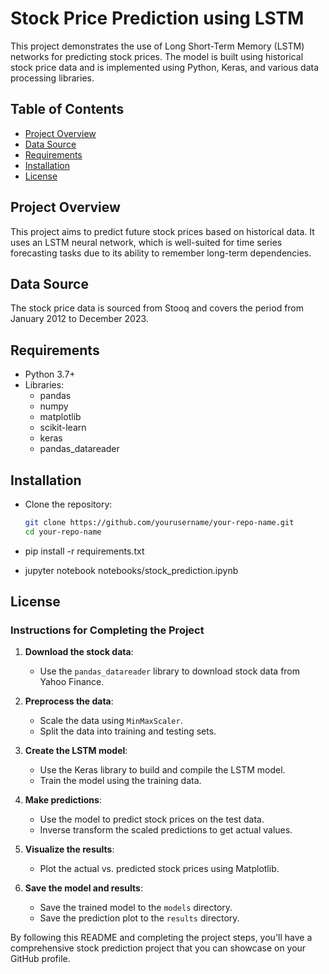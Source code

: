 # Stock Price Prediction using LSTM

This project demonstrates the use of Long Short-Term Memory (LSTM) networks for predicting stock prices. The model is built using historical stock price data and is implemented using Python, Keras, and various data processing libraries.

## Table of Contents
- [Project Overview](#project-overview)
- [Data Source](#data-source)
- [Requirements](#requirements)
- [Installation](#installation)
- [License](#license)

## Project Overview
This project aims to predict future stock prices based on historical data. It uses an LSTM neural network, which is well-suited for time series forecasting tasks due to its ability to remember long-term dependencies.

## Data Source
The stock price data is sourced from Stooq and covers the period from January 2012 to December 2023.


## Requirements
- Python 3.7+
- Libraries: 
  - pandas
  - numpy
  - matplotlib
  - scikit-learn
  - keras
  - pandas_datareader

## Installation
- Clone the repository:
   ```bash
   git clone https://github.com/yourusername/your-repo-name.git
   cd your-repo-name

- pip install -r requirements.txt

- jupyter notebook notebooks/stock_prediction.ipynb


## License

### Instructions for Completing the Project

1. **Download the stock data**:
   - Use the `pandas_datareader` library to download stock data from Yahoo Finance.

2. **Preprocess the data**:
   - Scale the data using `MinMaxScaler`.
   - Split the data into training and testing sets.

3. **Create the LSTM model**:
   - Use the Keras library to build and compile the LSTM model.
   - Train the model using the training data.

4. **Make predictions**:
   - Use the model to predict stock prices on the test data.
   - Inverse transform the scaled predictions to get actual values.

5. **Visualize the results**:
   - Plot the actual vs. predicted stock prices using Matplotlib.

6. **Save the model and results**:
   - Save the trained model to the `models` directory.
   - Save the prediction plot to the `results` directory.

By following this README and completing the project steps, you'll have a comprehensive stock prediction project that you can showcase on your GitHub profile.
